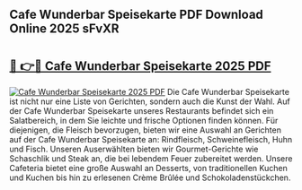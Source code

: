 ## Cafe Wunderbar Speisekarte PDF Download Online 2025 sFvXR

# <h2><a href="http://gc8l3ky.nevu.top/?p=Cafe+Wunderbar+Speisekarte">🔗 👉🔴 Cafe Wunderbar Speisekarte 2025 PDF</a></h2>

[![Cafe Wunderbar Speisekarte 2025 PDF](https://i.imgur.com/dBaPXMq.png)](http://gc8l3ky.nevu.top/?p=Cafe+Wunderbar+Speisekarte)
Die Cafe Wunderbar Speisekarte ist nicht nur eine Liste von Gerichten, sondern auch die Kunst der Wahl. Auf der Cafe Wunderbar Speisekarte unseres Restaurants befindet sich ein Salatbereich, in dem Sie leichte und frische Optionen finden können. Für diejenigen, die Fleisch bevorzugen, bieten wir eine Auswahl an Gerichten auf der Cafe Wunderbar Speisekarte an: Rindfleisch, Schweinefleisch, Huhn und Fisch. Unseren Auserwählten bieten wir Gourmet-Gerichte wie Schaschlik und Steak an, die bei lebendem Feuer zubereitet werden. Unsere Cafeteria bietet eine große Auswahl an Desserts, von traditionellen Kuchen und Kuchen bis hin zu erlesenen Crème Brûlée und Schokoladenstückchen.
